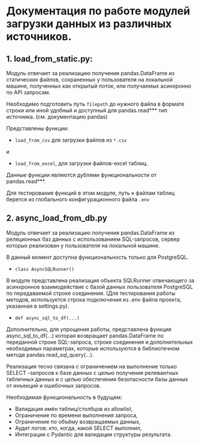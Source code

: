 # Документация по работе модулей загрузки данных из различных источников.

## 1. load_from_static.py:
Модуль отвечает за реализацию получения pandas.DataFrame из статических файлов, сохраненных у пользователя на локальной машине, полученных как открытый поток, или получаемых асинхронно по API запросам.

Необходимо подготовить путь `filepath` до нужного файла в формате строки или иной удобный и доступный для pandas.read*** тип источника. (см. документацию pandas)

Представлены функции:
- `load_from_csv` для загрузки файлов из `*.csv`

и 

- `load_from_excel`, для загрузки файлов-excel таблиц.

Данные функции являются дублями функциональности от pandas.read***.

Для тестирования функций в этом модуле, путь к файлам таблиц берется из глобального конфигурационного файла `.env`

## 2. async_load_from_db.py
Модуль отвечает за реализацию получения pandas.DataFrame из реляционных баз данных с использованием SQL-запросов, сервер которых реализован у пользователя на локальной машине.

В данный момент доступна функциональность только для PostgreSQL.

- `class AsyncSQLRunner()`

В модуле представлена реализация объекта SQLRunner отвечающего за асинхронное взаимодействие с базой данных пользователя PostgreSQL по передаваемой строке соединения. (Для тестирования работы методов, используется строка подключения из .env файла проекта, указанная в settings.py).

- `def async_sql_to_df(...)`

Дополнительно, для упрощения работы, представлена функция async_sql_to_df(...) которая возвращает pandas.DataFrame по переданной строке SQL-запроса, строке соединения и дополнительных необходимых параметрах, которые используются в библиотечном методе pandas.read_sql_query(...).

Реализация тесно связана с ограничением на выполнение только SELECT -запросов к базе данных с целью получения релевантных табличных данных и с целью обеспечения безопасности базы данных от инъекций и ошибочных запросов.

Необходимая функциональность в будущем:
- Валидация имён таблиц/столбцов из allowlist,
- Ограничение по времени выполнения запроса,
- Ограничение по объёму возвращаемых данных,
- Аудит логов: кто, когда, какой SELECT выполнил,
- Интеграция с Pydantic для валидации структуры результата.
     

